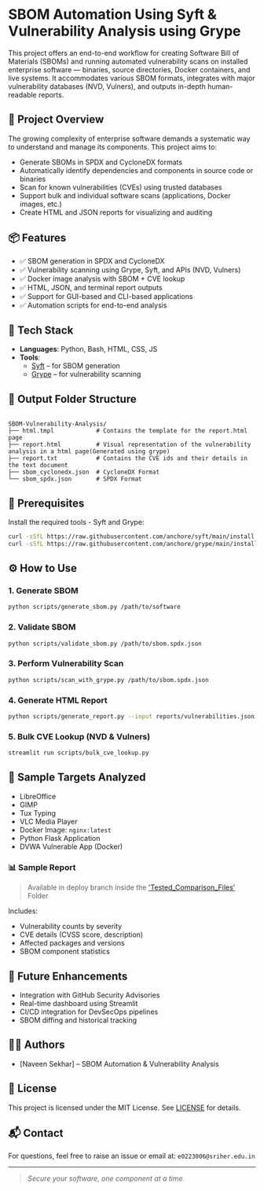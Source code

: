# SBOM Automation Using Syft & Vulnerability Analysis using Grype 

This project offers an end-to-end workflow for creating Software Bill of Materials (SBOMs) and running automated vulnerability scans on installed enterprise software — binaries, source directories, Docker containers, and live systems. It accommodates various SBOM formats, integrates with major vulnerability databases (NVD, Vulners), and outputs in-depth human-readable reports.

## 🚀 Project Overview

The growing complexity of enterprise software demands a systematic way to understand and manage its components. This project aims to:

- Generate SBOMs in SPDX and CycloneDX formats
- Automatically identify dependencies and components in source code or binaries
- Scan for known vulnerabilities (CVEs) using trusted databases
- Support bulk and individual software scans (applications, Docker images, etc.)
- Create HTML and JSON reports for visualizing and auditing

## 📦 Features

- ✅ SBOM generation in SPDX and CycloneDX
- ✅ Vulnerability scanning using Grype, Syft, and APIs (NVD, Vulners)
- ✅ Docker image analysis with SBOM + CVE lookup
- ✅ HTML, JSON, and terminal report outputs
- ✅ Support for GUI-based and CLI-based applications
- ✅ Automation scripts for end-to-end analysis

## 🧰 Tech Stack

- **Languages**: Python, Bash, HTML, CSS, JS 
- **Tools**: 
  - [Syft](https://github.com/anchore/syft) – for SBOM generation
  - [Grype](https://github.com/anchore/grype) – for vulnerability scanning

## 📁 Output Folder Structure

```

SBOM-Vulnerability-Analysis/
├── html.tmpl            # Contains the template for the report.html page
├── report.html          # Visual representation of the vulnerability analysis in a html page(Generated using grype)
├── report.txt           # Contains the CVE ids and their details in the text document
├── sbom_cyclonedx.json  # CycloneDX Format 
└── sbom_spdx.json       # SPDX Format

````

## 📌 Prerequisites

Install the required tools - Syft and Grype:

```bash
curl -sSfL https://raw.githubusercontent.com/anchore/syft/main/install.sh | sudo sh -s -- -b /usr/local/bin
curl -sSfL https://raw.githubusercontent.com/anchore/grype/main/install.sh | sudo sh -s -- -b /usr/local/bin
```

## ⚙️ How to Use

### 1. Generate SBOM

```bash
python scripts/generate_sbom.py /path/to/software
```

### 2. Validate SBOM

```bash
python scripts/validate_sbom.py /path/to/sbom.spdx.json
```

### 3. Perform Vulnerability Scan

```bash
python scripts/scan_with_grype.py /path/to/sbom.spdx.json
```

### 4. Generate HTML Report

```bash
python scripts/generate_report.py --input reports/vulnerabilities.json --output reports/final_report.html
```

### 5. Bulk CVE Lookup (NVD & Vulners)

```bash
streamlit run scripts/bulk_cve_lookup.py
```

## 🧪 Sample Targets Analyzed

* LibreOffice
* GIMP
* Tux Typing
* VLC Media Player
* Docker Image: `nginx:latest`
* Python Flask Application
* DVWA Vulnerable App (Docker)

### 📊 Sample Report

> Available in deploy branch inside the ['Tested_Comparison_Files'](https://github.com/naveen-sekhar/SBOM-Hosting/tree/deploy/Tested_Comparison_Files) Folder

Includes:

* Vulnerability counts by severity
* CVE details (CVSS score, description)
* Affected packages and versions
* SBOM component statistics

## 📌 Future Enhancements

* Integration with GitHub Security Advisories
* Real-time dashboard using Streamlit
* CI/CD integration for DevSecOps pipelines
* SBOM diffing and historical tracking

## 🧑‍💻 Authors

* \[Naveen Sekhar] – SBOM Automation & Vulnerability Analysis

## 📄 License

This project is licensed under the MIT License. See [LICENSE](LICENSE) for details.

## 📬 Contact

For questions, feel free to raise an issue or email at: `e0223006@sriher.edu.in`

---

> *Secure your software, one component at a time.*
